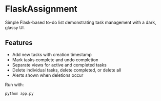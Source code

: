 # FlaskAssignment

Simple Flask-based to-do list demonstrating task management with a dark, glassy UI.

## Features

- Add new tasks with creation timestamp
- Mark tasks complete and undo completion
- Separate views for active and completed tasks
- Delete individual tasks, delete completed, or delete all
- Alerts shown when deletions occur

Run with:

```bash
python app.py
```
